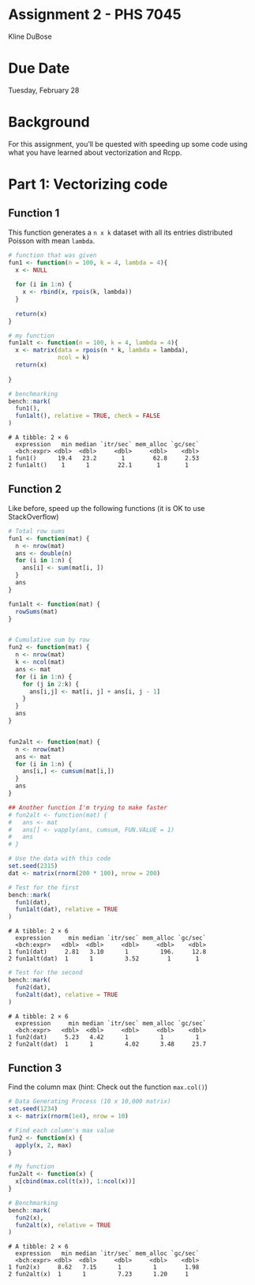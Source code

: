 Assignment 2 - PHS 7045
================
Kline DuBose

# Due Date

Tuesday, February 28

# Background

For this assignment, you’ll be quested with speeding up some code using
what you have learned about vectorization and Rcpp.

# Part 1: Vectorizing code

## Function 1

This function generates a `n x k` dataset with all its entries
distributed Poisson with mean `lambda`.

``` r
# function that was given
fun1 <- function(n = 100, k = 4, lambda = 4){
  x <- NULL
  
  for (i in 1:n) {
    x <- rbind(x, rpois(k, lambda))
  }
  
  return(x)
}

# my function
fun1alt <- function(n = 100, k = 4, lambda = 4){
  x <- matrix(data = rpois(n * k, lambda = lambda),
              ncol = k)
  return(x)
  
}

# benchmarking
bench::mark(
  fun1(),
  fun1alt(), relative = TRUE, check = FALSE
)
```

    # A tibble: 2 × 6
      expression   min median `itr/sec` mem_alloc `gc/sec`
      <bch:expr> <dbl>  <dbl>     <dbl>     <dbl>    <dbl>
    1 fun1()      19.4   23.2       1        62.8     2.53
    2 fun1alt()    1      1        22.1       1       1   

## Function 2

Like before, speed up the following functions (it is OK to use
StackOverflow)

``` r
# Total row sums
fun1 <- function(mat) {
  n <- nrow(mat)
  ans <- double(n)
  for (i in 1:n) {
    ans[i] <- sum(mat[i, ])
  }
  ans
}

fun1alt <- function(mat) {
  rowSums(mat)
}


# Cumulative sum by row
fun2 <- function(mat) {
  n <- nrow(mat)
  k <- ncol(mat)
  ans <- mat
  for (i in 1:n) {
    for (j in 2:k) {
      ans[i,j] <- mat[i, j] + ans[i, j - 1]
    }
  }
  ans
}


fun2alt <- function(mat) {
  n <- nrow(mat)
  ans <- mat
  for (i in 1:n) {
    ans[i,] <- cumsum(mat[i,])
  }
  ans
}

## Another function I'm trying to make faster
# fun2alt <- function(mat) {
#   ans <- mat
#   ans[] <- vapply(ans, cumsum, FUN.VALUE = 1)
#   ans
# }

# Use the data with this code
set.seed(2315)
dat <- matrix(rnorm(200 * 100), nrow = 200)

# Test for the first
bench::mark(
  fun1(dat),
  fun1alt(dat), relative = TRUE
)
```

    # A tibble: 2 × 6
      expression     min median `itr/sec` mem_alloc `gc/sec`
      <bch:expr>   <dbl>  <dbl>     <dbl>     <dbl>    <dbl>
    1 fun1(dat)     2.81   3.10      1         196.     12.8
    2 fun1alt(dat)  1      1         3.52        1       1  

``` r
# Test for the second
bench::mark(
  fun2(dat),
  fun2alt(dat), relative = TRUE
)
```

    # A tibble: 2 × 6
      expression     min median `itr/sec` mem_alloc `gc/sec`
      <bch:expr>   <dbl>  <dbl>     <dbl>     <dbl>    <dbl>
    1 fun2(dat)     5.23   4.42      1         1         1  
    2 fun2alt(dat)  1      1         4.02      3.48     23.7

## Function 3

Find the column max (hint: Check out the function `max.col()`)

``` r
# Data Generating Process (10 x 10,000 matrix)
set.seed(1234)
x <- matrix(rnorm(1e4), nrow = 10)

# Find each column's max value
fun2 <- function(x) {
  apply(x, 2, max)
}

# My function
fun2alt <- function(x) {
  x[cbind(max.col(t(x)), 1:ncol(x))]
}

# Benchmarking
bench::mark(
  fun2(x),
  fun2alt(x), relative = TRUE
)
```

    # A tibble: 2 × 6
      expression   min median `itr/sec` mem_alloc `gc/sec`
      <bch:expr> <dbl>  <dbl>     <dbl>     <dbl>    <dbl>
    1 fun2(x)     8.62   7.15      1         1        1.98
    2 fun2alt(x)  1      1         7.23      1.20     1   
